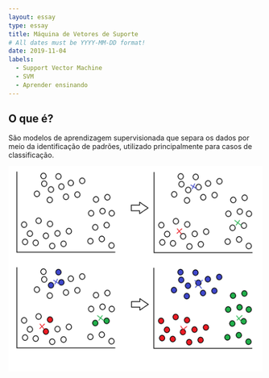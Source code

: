 ```yaml
---
layout: essay
type: essay
title: Máquina de Vetores de Suporte
# All dates must be YYYY-MM-DD format!
date: 2019-11-04
labels:
  - Support Vector Machine
  - SVM
  - Aprender ensinando
---
```




## O que é?

<p>São modelos de aprendizagem supervisionada que separa os dados por meio da identificação de padrões, utilizado principalmente para casos de classificação.</p> 
  
<img class="ui medium floated right image" src="../images/kmeans.png">
